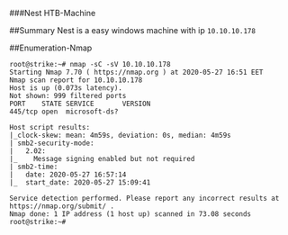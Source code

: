 ###Nest HTB-Machine

##Summary
Nest is a easy windows machine with ip ```10.10.10.178```



##Enumeration-Nmap
```
root@strike:~# nmap -sC -sV 10.10.10.178
Starting Nmap 7.70 ( https://nmap.org ) at 2020-05-27 16:51 EET
Nmap scan report for 10.10.10.178
Host is up (0.073s latency).
Not shown: 999 filtered ports
PORT    STATE SERVICE       VERSION
445/tcp open  microsoft-ds?

Host script results:
|_clock-skew: mean: 4m59s, deviation: 0s, median: 4m59s
| smb2-security-mode: 
|   2.02: 
|_    Message signing enabled but not required
| smb2-time: 
|   date: 2020-05-27 16:57:14
|_  start_date: 2020-05-27 15:09:41

Service detection performed. Please report any incorrect results at https://nmap.org/submit/ .
Nmap done: 1 IP address (1 host up) scanned in 73.08 seconds
root@strike:~#
```
